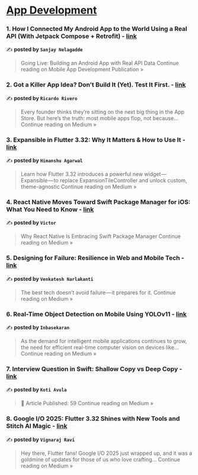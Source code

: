 
<h1><a href=https://medium.com/tag/mobile-app-development/recommended target="_blank" rel="noopener noreferrer">App Development</a></h1>
<h3>1. How I Connected My Android App to the World Using a Real API (With Jetpack Compose + Retrofit) - <a href="https://medium.com/mobile-app-development-publication/how-i-connected-my-android-app-to-the-world-using-a-real-api-with-jetpack-compose-retrofit-2f18bb692427?source=rss------mobile_app_development-5" target="_blank" rel="noopener noreferrer">link</a></h3>

✍️ **posted by `Sanjay Nelagadde`**

<blockquote>Going Live: Building an Android App with Real API Data
Continue reading on Mobile App Development Publication »</blockquote>

<h3>2. Got a Killer App Idea? Don’t Build It (Yet). Test It First. - <a href="https://medium.com/@ricrivero3/got-a-killer-app-idea-dont-build-it-yet-test-it-first-5a787c3beb79?source=rss------mobile_app_development-5" target="_blank" rel="noopener noreferrer">link</a></h3>

✍️ **posted by `Ricardo Rivero`**

<blockquote>Every founder thinks they’re sitting on the next big thing in the App Store. But here’s the truth: most mobile apps flop, not because…
Continue reading on Medium »</blockquote>

<h3>3.  Expansible in Flutter 3.32: Why It Matters & How to Use It - <a href="https://himanshu-agarwal.medium.com/expansible-in-flutter-3-32-why-it-matters-how-to-use-it-727eeacb8dd2?source=rss------mobile_app_development-5" target="_blank" rel="noopener noreferrer">link</a></h3>

✍️ **posted by `Himanshu Agarwal`**

<blockquote>Learn how Flutter 3.32 introduces a powerful new widget — Expansible — to replace ExpansionTileController and unlock custom, theme-agnostic
Continue reading on Medium »</blockquote>

<h3>4. React Native Moves Toward Swift Package Manager for iOS: What You Need to Know - <a href="https://victor-25.medium.com/react-native-moves-toward-swift-package-manager-for-ios-what-you-need-to-know-1ef2a20d6441?source=rss------mobile_app_development-5" target="_blank" rel="noopener noreferrer">link</a></h3>

✍️ **posted by `Victor`**

<blockquote>Why React Native Is Embracing Swift Package Manager
Continue reading on Medium »</blockquote>

<h3>5. Designing for Failure: Resilience in Web and Mobile Tech - <a href="https://medium.com/@venkinani.us/designing-for-failure-resilience-in-web-and-mobile-tech-10d0726786ab?source=rss------mobile_app_development-5" target="_blank" rel="noopener noreferrer">link</a></h3>

✍️ **posted by `Venkatesh Narlakanti`**

<blockquote>The best tech doesn’t avoid failure — it prepares for it.
Continue reading on Medium »</blockquote>

<h3>6. Real-Time Object Detection on Mobile Using YOLOv11 - <a href="https://medium.com/@inbasekaran18/real-time-object-detection-on-mobile-using-yolov11-e9832e9f9827?source=rss------mobile_app_development-5" target="_blank" rel="noopener noreferrer">link</a></h3>

✍️ **posted by `Inbasekaran`**

<blockquote>As the demand for intelligent mobile applications continues to grow, the need for efficient real-time computer vision on devices like…
Continue reading on Medium »</blockquote>

<h3>7. Interview Question in Swift: Shallow Copy vs Deep Copy - <a href="https://medium.com/@koteshpatel6/interview-question-in-swift-shallow-copy-vs-deep-copy-e571fc75ec80?source=rss------mobile_app_development-5" target="_blank" rel="noopener noreferrer">link</a></h3>

✍️ **posted by `Koti Avula`**

<blockquote>🎉 Article Published: 59
Continue reading on Medium »</blockquote>

<h3>8. Google I/O 2025: Flutter 3.32 Shines with New Tools and Stitch AI Magic - <a href="https://medium.com/@vignarajj/google-i-o-2025-flutter-3-32-shines-with-new-tools-and-stitch-ai-magic-06a1dc927623?source=rss------mobile_app_development-5" target="_blank" rel="noopener noreferrer">link</a></h3>

✍️ **posted by `Vignaraj Ravi`**

<blockquote>Hey there, Flutter fans! Google I/O 2025 just wrapped up, and it was a goldmine of updates for those of us who love crafting…
Continue reading on Medium »</blockquote>

